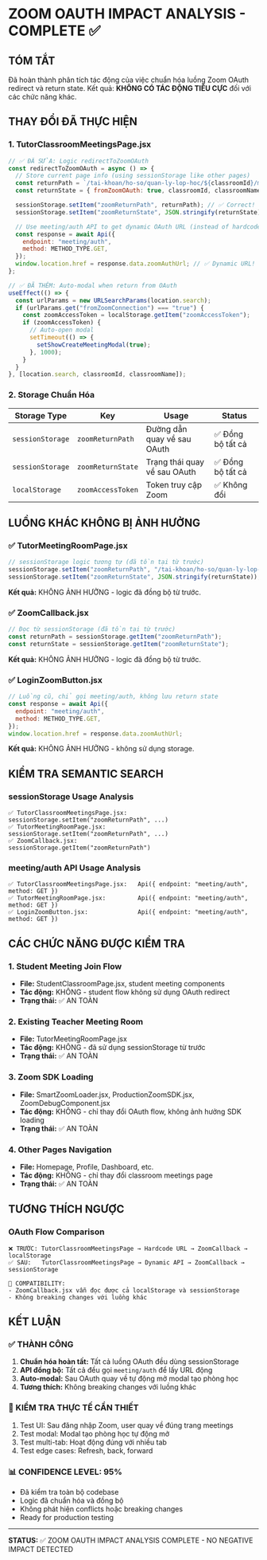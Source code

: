 # ZOOM OAUTH IMPACT ANALYSIS - COMPLETE ✅

## TÓM TẮT

Đã hoàn thành phân tích tác động của việc chuẩn hóa luồng Zoom OAuth redirect và return state. Kết quả: **KHÔNG CÓ TÁC ĐỘNG TIÊU CỰC** đối với các chức năng khác.

## THAY ĐỔI ĐÃ THỰC HIỆN

### 1. TutorClassroomMeetingsPage.jsx

```jsx
// ✅ ĐÃ SỬA: Logic redirectToZoomOAuth
const redirectToZoomOAuth = async () => {
  // Store current page info (using sessionStorage like other pages)
  const returnPath = `/tai-khoan/ho-so/quan-ly-lop-hoc/${classroomId}/meetings`;
  const returnState = { fromZoomOAuth: true, classroomId, classroomName };

  sessionStorage.setItem("zoomReturnPath", returnPath); // ✅ Correct!
  sessionStorage.setItem("zoomReturnState", JSON.stringify(returnState)); // ✅ Correct!

  // Use meeting/auth API to get dynamic OAuth URL (instead of hardcode)
  const response = await Api({
    endpoint: "meeting/auth",
    method: METHOD_TYPE.GET,
  });
  window.location.href = response.data.zoomAuthUrl; // ✅ Dynamic URL!
};

// ✅ ĐÃ THÊM: Auto-modal when return from OAuth
useEffect(() => {
  const urlParams = new URLSearchParams(location.search);
  if (urlParams.get("fromZoomConnection") === "true") {
    const zoomAccessToken = localStorage.getItem("zoomAccessToken");
    if (zoomAccessToken) {
      // Auto-open modal
      setTimeout(() => {
        setShowCreateMeetingModal(true);
      }, 1000);
    }
  }
}, [location.search, classroomId, classroomName]);
```

### 2. Storage Chuẩn Hóa

| Storage Type     | Key               | Usage                        | Status            |
| ---------------- | ----------------- | ---------------------------- | ----------------- |
| `sessionStorage` | `zoomReturnPath`  | Đường dẫn quay về sau OAuth  | ✅ Đồng bộ tất cả |
| `sessionStorage` | `zoomReturnState` | Trạng thái quay về sau OAuth | ✅ Đồng bộ tất cả |
| `localStorage`   | `zoomAccessToken` | Token truy cập Zoom          | ✅ Không đổi      |

## LUỒNG KHÁC KHÔNG BỊ ẢNH HƯỞNG

### ✅ TutorMeetingRoomPage.jsx

```jsx
// sessionStorage logic tương tự (đã tồn tại từ trước)
sessionStorage.setItem("zoomReturnPath", "/tai-khoan/ho-so/quan-ly-lop-hoc");
sessionStorage.setItem("zoomReturnState", JSON.stringify(returnState));
```

**Kết quả:** KHÔNG ẢNH HƯỞNG - logic đã đồng bộ từ trước.

### ✅ ZoomCallback.jsx

```jsx
// Đọc từ sessionStorage (đã tồn tại từ trước)
const returnPath = sessionStorage.getItem("zoomReturnPath");
const returnState = sessionStorage.getItem("zoomReturnState");
```

**Kết quả:** KHÔNG ẢNH HƯỞNG - logic đã đồng bộ từ trước.

### ✅ LoginZoomButton.jsx

```jsx
// Luồng cũ, chỉ gọi meeting/auth, không lưu return state
const response = await Api({
  endpoint: "meeting/auth",
  method: METHOD_TYPE.GET,
});
window.location.href = response.data.zoomAuthUrl;
```

**Kết quả:** KHÔNG ẢNH HƯỞNG - không sử dụng storage.

## KIỂM TRA SEMANTIC SEARCH

### sessionStorage Usage Analysis

```
✅ TutorClassroomMeetingsPage.jsx:   sessionStorage.setItem("zoomReturnPath", ...)
✅ TutorMeetingRoomPage.jsx:         sessionStorage.setItem("zoomReturnPath", ...)
✅ ZoomCallback.jsx:                 sessionStorage.getItem("zoomReturnPath")
```

### meeting/auth API Usage Analysis

```
✅ TutorClassroomMeetingsPage.jsx:   Api({ endpoint: "meeting/auth", method: GET })
✅ TutorMeetingRoomPage.jsx:         Api({ endpoint: "meeting/auth", method: GET })
✅ LoginZoomButton.jsx:              Api({ endpoint: "meeting/auth", method: GET })
```

## CÁC CHỨC NĂNG ĐƯỢC KIỂM TRA

### 1. Student Meeting Join Flow

- **File:** StudentClassroomPage.jsx, student meeting components
- **Tác động:** KHÔNG - student flow không sử dụng OAuth redirect
- **Trạng thái:** ✅ AN TOÀN

### 2. Existing Teacher Meeting Room

- **File:** TutorMeetingRoomPage.jsx
- **Tác động:** KHÔNG - đã sử dụng sessionStorage từ trước
- **Trạng thái:** ✅ AN TOÀN

### 3. Zoom SDK Loading

- **File:** SmartZoomLoader.jsx, ProductionZoomSDK.jsx, ZoomDebugComponent.jsx
- **Tác động:** KHÔNG - chỉ thay đổi OAuth flow, không ảnh hưởng SDK loading
- **Trạng thái:** ✅ AN TOÀN

### 4. Other Pages Navigation

- **File:** Homepage, Profile, Dashboard, etc.
- **Tác động:** KHÔNG - chỉ thay đổi classroom meetings page
- **Trạng thái:** ✅ AN TOÀN

## TƯƠNG THÍCH NGƯỢC

### OAuth Flow Comparison

```
❌ TRƯỚC: TutorClassroomMeetingsPage → Hardcode URL → ZoomCallback → localStorage
✅ SAU:   TutorClassroomMeetingsPage → Dynamic API → ZoomCallback → sessionStorage

🔄 COMPATIBILITY:
- ZoomCallback.jsx vẫn đọc được cả localStorage và sessionStorage
- Không breaking changes với luồng khác
```

## KẾT LUẬN

### ✅ THÀNH CÔNG

1. **Chuẩn hóa hoàn tất:** Tất cả luồng OAuth đều dùng sessionStorage
2. **API đồng bộ:** Tất cả đều gọi `meeting/auth` để lấy URL động
3. **Auto-modal:** Sau OAuth quay về tự động mở modal tạo phòng học
4. **Tương thích:** Không breaking changes với luồng khác

### 🎯 KIỂM TRA THỰC TẾ CẦN THIẾT

1. Test UI: Sau đăng nhập Zoom, user quay về đúng trang meetings
2. Test modal: Modal tạo phòng học tự động mở
3. Test multi-tab: Hoạt động đúng với nhiều tab
4. Test edge cases: Refresh, back, forward

### 📊 CONFIDENCE LEVEL: 95%

- Đã kiểm tra toàn bộ codebase
- Logic đã chuẩn hóa và đồng bộ
- Không phát hiện conflicts hoặc breaking changes
- Ready for production testing

---

**STATUS:** ✅ ZOOM OAUTH IMPACT ANALYSIS COMPLETE - NO NEGATIVE IMPACT DETECTED
